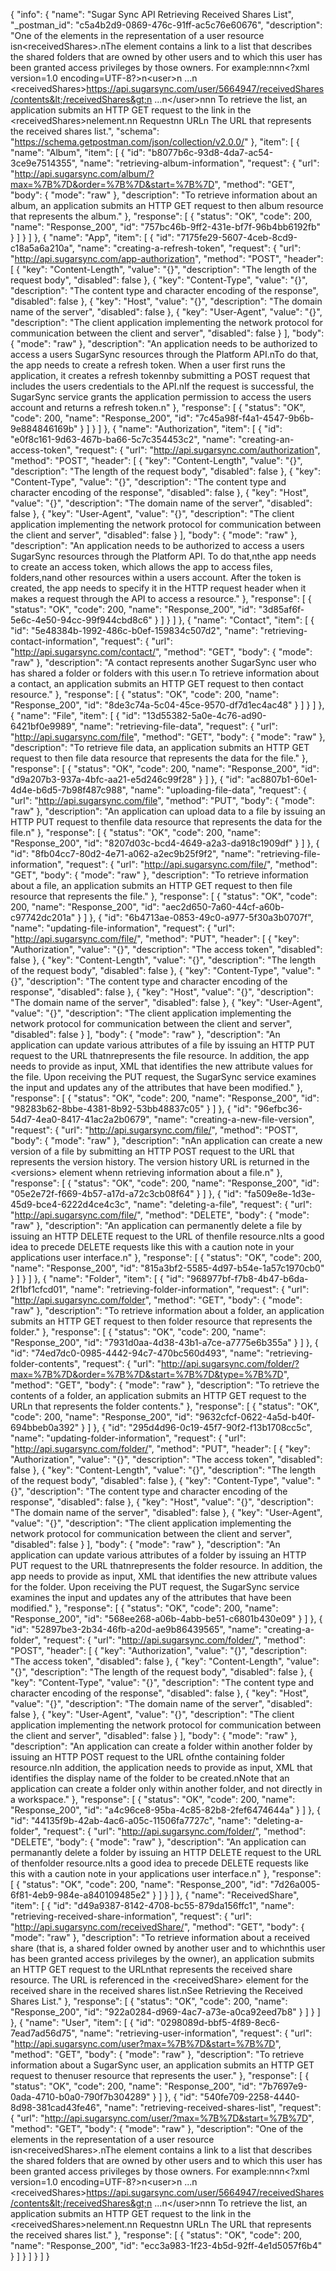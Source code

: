 {
  "info": {
    "name": "Sugar Sync  API Retrieving Received Shares List",
    "_postman_id": "c5a4b2d9-0869-476c-91ff-ac5c76e60676",
    "description": "One of the elements in the representation of a user resource isn&lt;receivedShares&gt;.nThe element contains a link to a list that describes the shared folders that are owned by other users and to which this user has been granted access privileges by those owners. For example:nnn&lt;?xml version=1.0 encoding=UTF-8?&gt;n&lt;user&gt;n  ...n  &lt;receivedShares&gt;https://api.sugarsync.com/user/5664947/receivedShares/contents&lt;/receivedShares&gt;n  ...n&lt;/user&gt;nnn          To retrieve the list, an application submits an HTTP GET request to the link in the &lt;receivedShares&gt;nelement.nn         Requestnn          URLn          The URL that represents the received shares list.",
    "schema": "https://schema.getpostman.com/json/collection/v2.0.0/"
  },
  "item": [
    {
      "name": "Album",
      "item": [
        {
          "id": "b8077b6c-93d8-4da7-ac54-3ce9e7514355",
          "name": "retrieving-album-information",
          "request": {
            "url": "http://api.sugarsync.com/album/?max=%7B%7D&order=%7B%7D&start=%7B%7D",
            "method": "GET",
            "body": {
              "mode": "raw"
            },
            "description": "To retrieve information about an album, an application submits an HTTP GET request to then          album resource that represents the album."
          },
          "response": [
            {
              "status": "OK",
              "code": 200,
              "name": "Response_200",
              "id": "757bc46b-9ff2-431e-bf7f-96b4bb6192fb"
            }
          ]
        }
      ]
    },
    {
      "name": "App",
      "item": [
        {
          "id": "7175fe29-5607-4ceb-8cd9-c18a5a6a210a",
          "name": "creating-a-refresh-token",
          "request": {
            "url": "http://api.sugarsync.com/app-authorization",
            "method": "POST",
            "header": [
              {
                "key": "Content-Length",
                "value": "{}",
                "description": "The length of the request body",
                "disabled": false
              },
              {
                "key": "Content-Type",
                "value": "{}",
                "description": "The content type and character encoding of the response",
                "disabled": false
              },
              {
                "key": "Host",
                "value": "{}",
                "description": "The domain name of the server",
                "disabled": false
              },
              {
                "key": "User-Agent",
                "value": "{}",
                "description": "The client application implementing the network protocol for communication between          the client and server",
                "disabled": false
              }
            ],
            "body": {
              "mode": "raw"
            },
            "description": "An application needs to be authorized to access a users SugarSync resources through the Platform API.nTo do that, the app needs to create a refresh token. When a user first runs the application, it creates a refresh tokennby submitting a POST request that includes the users credentials to the API.nIf the request is successful, the SugarSync service grants the application permission to access the users account and returns a refresh token.n"
          },
          "response": [
            {
              "status": "OK",
              "code": 200,
              "name": "Response_200",
              "id": "7c45a98f-f4a1-4547-9b6b-9e884846169b"
            }
          ]
        }
      ]
    },
    {
      "name": "Authorization",
      "item": [
        {
          "id": "e0f8c161-9d63-467b-ba66-5c7c354453c2",
          "name": "creating-an-access-token",
          "request": {
            "url": "http://api.sugarsync.com/authorization",
            "method": "POST",
            "header": [
              {
                "key": "Content-Length",
                "value": "{}",
                "description": "The length of the request body",
                "disabled": false
              },
              {
                "key": "Content-Type",
                "value": "{}",
                "description": "The content type and character encoding of the response",
                "disabled": false
              },
              {
                "key": "Host",
                "value": "{}",
                "description": "The domain name of the server",
                "disabled": false
              },
              {
                "key": "User-Agent",
                "value": "{}",
                "description": "The client application implementing the network protocol for communication between          the client and server",
                "disabled": false
              }
            ],
            "body": {
              "mode": "raw"
            },
            "description": "An application needs to be authorized to access a users SugarSync resources through the Platform API. To do that,nthe app needs to create an access token, which allows the app to access files, folders,nand other resources within a users account. After the token is created, the app needs to specify it in the HTTP request header when it makes a request through the API to access a resource."
          },
          "response": [
            {
              "status": "OK",
              "code": 200,
              "name": "Response_200",
              "id": "3d85af6f-5e6c-4e50-94cc-99f944cbd8c6"
            }
          ]
        }
      ]
    },
    {
      "name": "Contact",
      "item": [
        {
          "id": "5e48384b-1992-486c-b0ef-159834c507d2",
          "name": "retrieving-contact-information",
          "request": {
            "url": "http://api.sugarsync.com/contact/",
            "method": "GET",
            "body": {
              "mode": "raw"
            },
            "description": "A contact represents another SugarSync user who has shared a folder or folders with this user.n          To retrieve information about a contact, an application submits an HTTP GET request to then          contact resource."
          },
          "response": [
            {
              "status": "OK",
              "code": 200,
              "name": "Response_200",
              "id": "8de3c74a-5c04-45ce-9570-df7d1ec4ac48"
            }
          ]
        }
      ]
    },
    {
      "name": "File",
      "item": [
        {
          "id": "13d55382-5a0e-4c76-ad90-6421bf0e9989",
          "name": "retrieving-file-data",
          "request": {
            "url": "http://api.sugarsync.com/file",
            "method": "GET",
            "body": {
              "mode": "raw"
            },
            "description": "To retrieve file data, an application submits an HTTP GET request to then          file data resource that represents the data for the file."
          },
          "response": [
            {
              "status": "OK",
              "code": 200,
              "name": "Response_200",
              "id": "d9a207b3-937a-4bfc-aa21-e5d246c99f28"
            }
          ]
        },
        {
          "id": "ac8807b1-60e1-4d4e-b6d5-7b98f487c988",
          "name": "uploading-file-data",
          "request": {
            "url": "http://api.sugarsync.com/file",
            "method": "PUT",
            "body": {
              "mode": "raw"
            },
            "description": "An application can upload data to a file by issuing an HTTP PUT request to thenfile data resource that represents the data for the file.n"
          },
          "response": [
            {
              "status": "OK",
              "code": 200,
              "name": "Response_200",
              "id": "8207d03c-bcd4-4649-a2a3-da918c1909df"
            }
          ]
        },
        {
          "id": "8fb04cc7-80d2-4e71-a062-a2ec9b25f9f2",
          "name": "retrieving-file-information",
          "request": {
            "url": "http://api.sugarsync.com/file/",
            "method": "GET",
            "body": {
              "mode": "raw"
            },
            "description": "To retrieve information about a file, an application submits an HTTP GET request to then          file resource that represents the file."
          },
          "response": [
            {
              "status": "OK",
              "code": 200,
              "name": "Response_200",
              "id": "aec2d650-7a60-44cf-a60b-c97742dc201a"
            }
          ]
        },
        {
          "id": "6b4713ae-0853-49c0-a977-5f30a3b0707f",
          "name": "updating-file-information",
          "request": {
            "url": "http://api.sugarsync.com/file/",
            "method": "PUT",
            "header": [
              {
                "key": "Authorization",
                "value": "{}",
                "description": "The access token",
                "disabled": false
              },
              {
                "key": "Content-Length",
                "value": "{}",
                "description": "The length of the request body",
                "disabled": false
              },
              {
                "key": "Content-Type",
                "value": "{}",
                "description": "The content type and character encoding of the response",
                "disabled": false
              },
              {
                "key": "Host",
                "value": "{}",
                "description": "The domain name of the server",
                "disabled": false
              },
              {
                "key": "User-Agent",
                "value": "{}",
                "description": "The client application implementing the network protocol for communication between          the client and server",
                "disabled": false
              }
            ],
            "body": {
              "mode": "raw"
            },
            "description": "An application can update various attributes of a file by issuing an HTTP PUT request to the URL thatnrepresents the file resource. In addition, the app needs to provide as input, XML that identifies the new attribute values for the file. Upon receiving the PUT request, the SugarSync service examines the input and updates any of the attributes that have been modified."
          },
          "response": [
            {
              "status": "OK",
              "code": 200,
              "name": "Response_200",
              "id": "98283b62-8bbe-4381-8b92-53bb48837c05"
            }
          ]
        },
        {
          "id": "96efbc36-54d7-4ea0-8417-41ac2a2b0679",
          "name": "creating-a-new-file-version",
          "request": {
            "url": "http://api.sugarsync.com/file/",
            "method": "POST",
            "body": {
              "mode": "raw"
            },
            "description": "nAn application can create a new version of a file by submitting an HTTP POST request to the URL that represents the version history. The version history URL is returned in the &lt;versions&gt; element whenn retrieving information about a file.n"
          },
          "response": [
            {
              "status": "OK",
              "code": 200,
              "name": "Response_200",
              "id": "05e2e72f-f669-4b57-a17d-a72c3cb08f64"
            }
          ]
        },
        {
          "id": "fa509e8e-1d3e-45d9-bce4-6222d4ce4c3c",
          "name": "deleting-a-file",
          "request": {
            "url": "http://api.sugarsync.com/file/",
            "method": "DELETE",
            "body": {
              "mode": "raw"
            },
            "description": "An application can permanently delete a file by issuing an HTTP DELETE request to the URL of thenfile resource.nIts a good idea to precede DELETE requests like this with a caution note in your applications user interface.n"
          },
          "response": [
            {
              "status": "OK",
              "code": 200,
              "name": "Response_200",
              "id": "815a3bf2-5585-4d97-b54e-1a57c1970cb0"
            }
          ]
        }
      ]
    },
    {
      "name": "Folder",
      "item": [
        {
          "id": "968977bf-f7b8-4b47-b6da-2f1bf1cfcd01",
          "name": "retrieving-folder-information",
          "request": {
            "url": "http://api.sugarsync.com/folder",
            "method": "GET",
            "body": {
              "mode": "raw"
            },
            "description": "To retrieve information about a folder, an application submits an HTTP GET request to then          folder resource that represents the folder."
          },
          "response": [
            {
              "status": "OK",
              "code": 200,
              "name": "Response_200",
              "id": "7931d0aa-4d38-43b1-a7ce-a7775e6b355a"
            }
          ]
        },
        {
          "id": "74ed7dc0-0985-4442-94c7-470bc560d493",
          "name": "retrieving-folder-contents",
          "request": {
            "url": "http://api.sugarsync.com/folder/?max=%7B%7D&order=%7B%7D&start=%7B%7D&type=%7B%7D",
            "method": "GET",
            "body": {
              "mode": "raw"
            },
            "description": "To retrieve the contents of a folder, an application submits an HTTP GET request to the URLn          that represents the folder contents."
          },
          "response": [
            {
              "status": "OK",
              "code": 200,
              "name": "Response_200",
              "id": "9632cfcf-0622-4a5d-b40f-694bbeb0a392"
            }
          ]
        },
        {
          "id": "295d4d96-0c19-45f7-90f2-f13b1708cc5c",
          "name": "updating-folder-information",
          "request": {
            "url": "http://api.sugarsync.com/folder/",
            "method": "PUT",
            "header": [
              {
                "key": "Authorization",
                "value": "{}",
                "description": "The access token",
                "disabled": false
              },
              {
                "key": "Content-Length",
                "value": "{}",
                "description": "The length of the request body",
                "disabled": false
              },
              {
                "key": "Content-Type",
                "value": "{}",
                "description": "The content type and character encoding of the response",
                "disabled": false
              },
              {
                "key": "Host",
                "value": "{}",
                "description": "The domain name of the server",
                "disabled": false
              },
              {
                "key": "User-Agent",
                "value": "{}",
                "description": "The client application implementing the network protocol for communication between          the client and server",
                "disabled": false
              }
            ],
            "body": {
              "mode": "raw"
            },
            "description": "An application can update various attributes of a folder by issuing an HTTP PUT request to the URL thatnrepresents the folder resource. In addition, the app needs to provide as input, XML that identifies the new attribute values for the folder. Upon receiving the PUT request, the SugarSync service examines the input and updates any of the attributes that have been modified."
          },
          "response": [
            {
              "status": "OK",
              "code": 200,
              "name": "Response_200",
              "id": "568ee268-a06b-4abb-be51-c6801b430e09"
            }
          ]
        },
        {
          "id": "52897be3-2b34-46fb-a20d-ae9b86439565",
          "name": "creating-a-folder",
          "request": {
            "url": "http://api.sugarsync.com/folder/",
            "method": "POST",
            "header": [
              {
                "key": "Authorization",
                "value": "{}",
                "description": "The access token",
                "disabled": false
              },
              {
                "key": "Content-Length",
                "value": "{}",
                "description": "The length of the request body",
                "disabled": false
              },
              {
                "key": "Content-Type",
                "value": "{}",
                "description": "The content type and character encoding of the response",
                "disabled": false
              },
              {
                "key": "Host",
                "value": "{}",
                "description": "The domain name of the server",
                "disabled": false
              },
              {
                "key": "User-Agent",
                "value": "{}",
                "description": "The client application implementing the network protocol for communication between          the client and server",
                "disabled": false
              }
            ],
            "body": {
              "mode": "raw"
            },
            "description": "An application can create a folder within another folder by issuing an HTTP POST request to the URL ofnthe containing folder resource.nIn addition, the application needs to provide as input, XML that identifies the display name of the folder to be created.nNote that an application can create a folder only within another folder, and not directly in a workspace."
          },
          "response": [
            {
              "status": "OK",
              "code": 200,
              "name": "Response_200",
              "id": "a4c96ce8-95ba-4c85-82b8-2fef6474644a"
            }
          ]
        },
        {
          "id": "44135f9b-42ab-4ac6-a05c-11506fa7727c",
          "name": "deleting-a-folder",
          "request": {
            "url": "http://api.sugarsync.com/folder/",
            "method": "DELETE",
            "body": {
              "mode": "raw"
            },
            "description": "An application can permanantly delete a folder by issuing an HTTP DELETE request to the URL of thenfolder resource.nIts a good idea to precede DELETE requests like this with a caution note in your applications user interface.n"
          },
          "response": [
            {
              "status": "OK",
              "code": 200,
              "name": "Response_200",
              "id": "7d26a005-6f81-4eb9-984e-a840109485e2"
            }
          ]
        }
      ]
    },
    {
      "name": "ReceivedShare",
      "item": [
        {
          "id": "d49a9387-8142-4708-bc55-879da156ffc1",
          "name": "retrieving-received-share-information",
          "request": {
            "url": "http://api.sugarsync.com/receivedShare/",
            "method": "GET",
            "body": {
              "mode": "raw"
            },
            "description": "To retrieve information about a received share (that is, a shared folder owned by another user and to whichnthis user has been granted access privileges by the owner), an application submits an HTTP GET request to the URLnthat represents the received share resource. The URL is referenced in the &lt;receivedShare&gt; element for the received share in the received shares list.nSee Retrieving the Received Shares List."
          },
          "response": [
            {
              "status": "OK",
              "code": 200,
              "name": "Response_200",
              "id": "922a0284-d969-4ac7-a73e-a0ca92eed7b8"
            }
          ]
        }
      ]
    },
    {
      "name": "User",
      "item": [
        {
          "id": "0298089d-bbf5-4f89-8ec6-7ead7ad56d75",
          "name": "retrieving-user-information",
          "request": {
            "url": "http://api.sugarsync.com/user?max=%7B%7D&start=%7B%7D",
            "method": "GET",
            "body": {
              "mode": "raw"
            },
            "description": "To retrieve information about a SugarSync user, an application submits an HTTP GET request to thenuser resource that represents the user."
          },
          "response": [
            {
              "status": "OK",
              "code": 200,
              "name": "Response_200",
              "id": "7b7697e9-0ada-4710-b0a0-790f7b304289"
            }
          ]
        },
        {
          "id": "540fe709-2258-4440-8d98-381cad43fe46",
          "name": "retrieving-received-shares-list",
          "request": {
            "url": "http://api.sugarsync.com/user/?max=%7B%7D&start=%7B%7D",
            "method": "GET",
            "body": {
              "mode": "raw"
            },
            "description": "One of the elements in the representation of a user resource isn&lt;receivedShares&gt;.nThe element contains a link to a list that describes the shared folders that are owned by other users and to which this user has been granted access privileges by those owners. For example:nnn&lt;?xml version=1.0 encoding=UTF-8?&gt;n&lt;user&gt;n  ...n  &lt;receivedShares&gt;https://api.sugarsync.com/user/5664947/receivedShares/contents&lt;/receivedShares&gt;n  ...n&lt;/user&gt;nnn          To retrieve the list, an application submits an HTTP GET request to the link in the &lt;receivedShares&gt;nelement.nn         Requestnn          URLn          The URL that represents the received shares list."
          },
          "response": [
            {
              "status": "OK",
              "code": 200,
              "name": "Response_200",
              "id": "ecc3a983-1f23-4b5d-92ff-4e1d5057f6b4"
            }
          ]
        }
      ]
    }
  ]
}